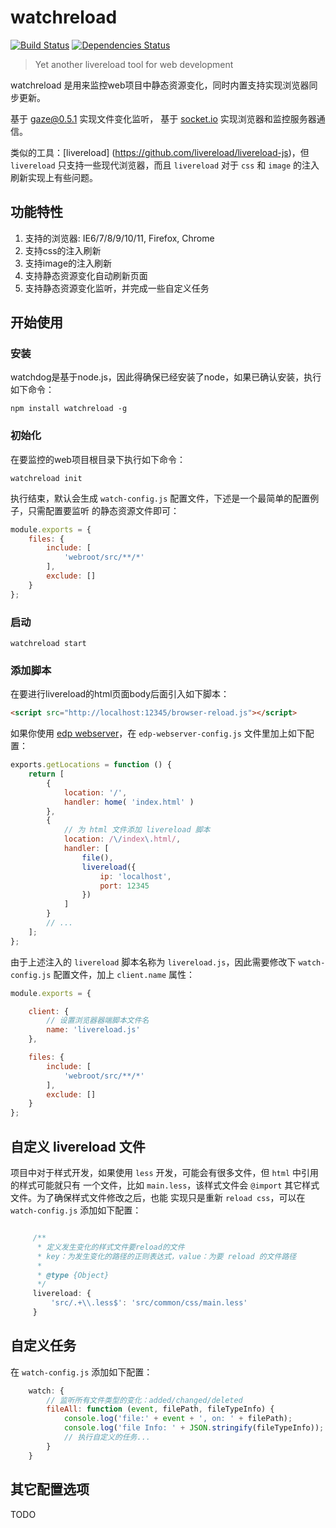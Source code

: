 
watchreload
========

[![Build Status](https://travis-ci.org/wuhy/watchreload.svg?branch=master)](https://travis-ci.org/wuhy/watchreload) [![Dependencies Status](https://david-dm.org/wuhy/watchreload.png)](https://david-dm.org/wuhy/watchreload)

> Yet another livereload tool for web development

watchreload 是用来监控web项目中静态资源变化，同时内置支持实现浏览器同步更新。

基于 [gaze@0.5.1](https://github.com/shama/gaze) 实现文件变化监听，
基于 [socket.io](http://socket.io/) 实现浏览器和监控服务器通信。

类似的工具：[livereload] (https://github.com/livereload/livereload-js)，但 `livereload`
只支持一些现代浏览器，而且 `livereload` 对于 `css` 和 `image` 的注入刷新实现上有些问题。

## 功能特性

1. 支持的浏览器: IE6/7/8/9/10/11, Firefox, Chrome
2. 支持css的注入刷新
3. 支持image的注入刷新
4. 支持静态资源变化自动刷新页面
5. 支持静态资源变化监听，并完成一些自定义任务

## 开始使用

### 安装

watchdog是基于node.js，因此得确保已经安装了node，如果已确认安装，执行如下命令：

```shell
npm install watchreload -g
```

### 初始化

在要监控的web项目根目录下执行如下命令：

```shell
watchreload init
```

执行结束，默认会生成 `watch-config.js` 配置文件，下述是一个最简单的配置例子，只需配置要监听
的静态资源文件即可：

```javascript
module.exports = {
    files: {
        include: [
            'webroot/src/**/*'
        ],
        exclude: []
    }
};
```

### 启动

```shell
watchreload start
```

### 添加脚本

在要进行livereload的html页面body后面引入如下脚本：

```html
<script src="http://localhost:12345/browser-reload.js"></script>
```

如果你使用 [edp webserver](https://github.com/ecomfe/edp-webserver)，在
 `edp-webserver-config.js` 文件里加上如下配置：

```javascript
exports.getLocations = function () {
    return [
        {
            location: '/',
            handler: home( 'index.html' )
        },
        {
            // 为 html 文件添加 livereload 脚本
            location: /\/index\.html/,
            handler: [
                file(),
                livereload({
                    ip: 'localhost',
                    port: 12345
                })
            ]
        }
        // ...
    ];
};
```

由于上述注入的 `livereload` 脚本名称为 `livereload.js`，因此需要修改下 `watch-config.js`
配置文件，加上 `client.name` 属性：

```javascript
module.exports = {

    client: {
        // 设置浏览器器端脚本文件名
        name: 'livereload.js'
    },

    files: {
        include: [
            'webroot/src/**/*'
        ],
        exclude: []
    }
};
```

## 自定义 livereload 文件

项目中对于样式开发，如果使用 `less` 开发，可能会有很多文件，但 `html` 中引用的样式可能就只有
一个文件，比如 `main.less`，该样式文件会 `@import` 其它样式文件。为了确保样式文件修改之后，也能
实现只是重新 `reload css`，可以在 `watch-config.js` 添加如下配置：

```javascript

     /**
      * 定义发生变化的样式文件要reload的文件
      * key：为发生变化的路径的正则表达式，value：为要 reload 的文件路径
      *
      * @type {Object}
      */
     livereload: {
         'src/.+\\.less$': 'src/common/css/main.less'
     }

```

## 自定义任务

在 `watch-config.js` 添加如下配置：

```javascript
    watch: {
        // 监听所有文件类型的变化：added/changed/deleted
        fileAll: function (event, filePath, fileTypeInfo) {
            console.log('file:' + event + ', on: ' + filePath);
            console.log('file Info: ' + JSON.stringify(fileTypeInfo));
            // 执行自定义的任务...
        }
    }
```

## 其它配置选项

TODO





